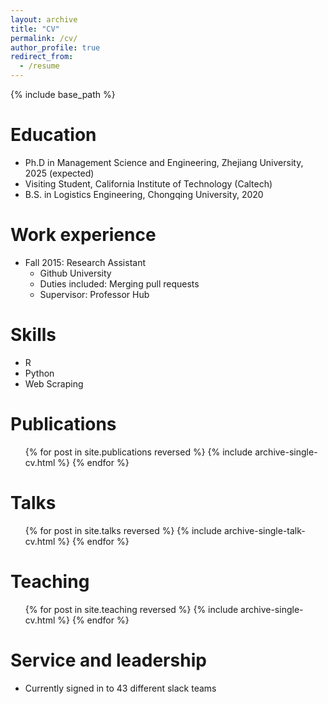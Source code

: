 ```yaml
---
layout: archive
title: "CV"
permalink: /cv/
author_profile: true
redirect_from:
  - /resume
---
```


{% include base_path %}

Education
======
* Ph.D in Management Science and Engineering, Zhejiang University, 2025 (expected)
* Visiting Student, California Institute of Technology (Caltech)
* B.S. in Logistics Engineering, Chongqing University, 2020

Work experience
======
* Fall 2015: Research Assistant
  * Github University
  * Duties included: Merging pull requests
  * Supervisor: Professor Hub


  
Skills
======
* R
* Python
* Web Scraping

Publications
======
  <ul>{% for post in site.publications reversed %}
    {% include archive-single-cv.html %}
  {% endfor %}</ul>
  
Talks
======
  <ul>{% for post in site.talks reversed %}
    {% include archive-single-talk-cv.html  %}
  {% endfor %}</ul>
  
Teaching
======
  <ul>{% for post in site.teaching reversed %}
    {% include archive-single-cv.html %}
  {% endfor %}</ul>
  
Service and leadership
======
* Currently signed in to 43 different slack teams
